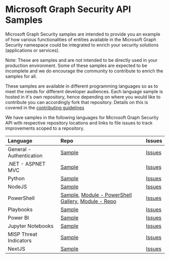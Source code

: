 # Microsoft Graph Security API Samples

Microsoft Graph Security samples are intended to provide you an example of how various functionalities of entities available in the Microsoft Graph Security namespace could be integrated to enrich your security solutions (applications or services). 

Note: These are samples and are not intended to be directly used in your production environment. Some of these samples are expected to be incomplete and we do encourage the community to contribute to enrich the samples for all.

These samples are available in different programming languages so as to meet the needs for different developer audiences. Each language sample is hosted in it's own repository, hence depending on where you would like to contribute you can accordingly fork that repository. Details on this is covered in the [contributing guidelines](CONTRIBUTING.md)

We have samples in the following languages for Microsoft Graph Security API with respective repository locations and links to file issues to track improvements scoped to a repository.

| **Language**   | **Repo** | **Issues** |
|:---------------|:--------|:----------|
| General - Authentication | [Sample](https://github.com/microsoftgraph/Graph-Security-API-Auth-Sample) | [Issues](https://github.com/microsoftgraph/Graph-Security-API-Auth-Sample/issues) |
| .NET - ASPNET MVC | [Sample](https://github.com/microsoftgraph/aspnet-security-api-sample) | [Issues](https://github.com/microsoftgraph/aspnet-security-api-sample/issues) |
| Python | [Sample](https://github.com/microsoftgraph/python-security-rest-sample) | [Issues](https://github.com/microsoftgraph/python-security-rest-sample/issues) |
| NodeJS | [Sample](https://github.com/microsoftgraph/nodejs-security-sample) | [Issues](https://github.com/microsoftgraph/nodejs-security-sample/issues) |
| PowerShell | [Sample](https://github.com/microsoftgraph/security-api-solutions/tree/master/Samples/PowerShell), [Module - PowerShell Gallery](https://www.powershellgallery.com/packages/MicrosoftGraphSecurity/1.0.0),  [Module - Repo](https://github.com/Microsoft/MicrosoftGraphSecurity)| [Issues](https://github.com/microsoftgraph/security-api-solutions/issues) |
| Playbooks | [Sample](https://github.com/microsoftgraph/security-api-solutions/tree/master/Playbooks) | [Issues](https://github.com/microsoftgraph/security-api-solutions/issues) |
| Power BI | [Sample](https://github.com/microsoftgraph/security-api-solutions/tree/master/Samples/Power%20BI) | [Issues](https://github.com/microsoftgraph/security-api-solutions/issues) |
| Jupyter Notebooks| [Sample](https://github.com/microsoftgraph/security-api-solutions/tree/master/Notebooks) | [Issues](https://github.com/microsoftgraph/security-api-solutions/issues) |
| MISP Threat Indicators | [Sample](https://aka.ms/tipmispsample) | [Issues](https://github.com/microsoftgraph/security-api-solutions/issues) |
| NextJS | [Sample](https://github.com/microsoftgraph/security-api-solutions/tree/master/Samples/NextJs) | [Issues](https://github.com/microsoftgraph/security-api-solutions/issues) |
